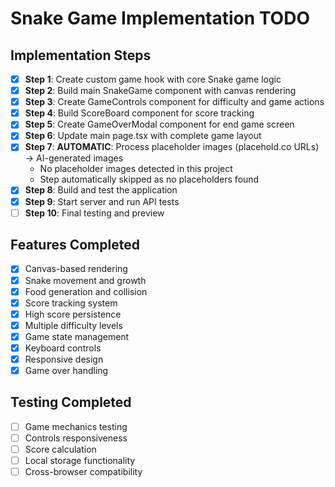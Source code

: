 # Snake Game Implementation TODO

## Implementation Steps

- [x] **Step 1**: Create custom game hook with core Snake game logic
- [x] **Step 2**: Build main SnakeGame component with canvas rendering
- [x] **Step 3**: Create GameControls component for difficulty and game actions
- [x] **Step 4**: Build ScoreBoard component for score tracking
- [x] **Step 5**: Create GameOverModal component for end game screen
- [x] **Step 6**: Update main page.tsx with complete game layout
- [x] **Step 7**: **AUTOMATIC**: Process placeholder images (placehold.co URLs) → AI-generated images
  - No placeholder images detected in this project
  - Step automatically skipped as no placeholders found
- [x] **Step 8**: Build and test the application
- [x] **Step 9**: Start server and run API tests
- [ ] **Step 10**: Final testing and preview

## Features Completed
- [x] Canvas-based rendering
- [x] Snake movement and growth
- [x] Food generation and collision
- [x] Score tracking system
- [x] High score persistence
- [x] Multiple difficulty levels
- [x] Game state management
- [x] Keyboard controls
- [x] Responsive design
- [x] Game over handling

## Testing Completed
- [ ] Game mechanics testing
- [ ] Controls responsiveness
- [ ] Score calculation
- [ ] Local storage functionality
- [ ] Cross-browser compatibility